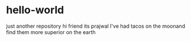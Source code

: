 # hello-world
just another repository
hi friend its prajwal
I've had tacos on the moonand find them more superior on the earth
